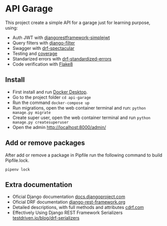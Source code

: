 # API Garage
This project create a simple API for a garage just for learning purpose, using:
- Auth JWT with [djangorestframework-simplejwt](https://github.com/jazzband/djangorestframework-simplejwt)
- Query filters with [django-filter](https://github.com/carltongibson/django-filter)
- Swagger with [drf-spectacular](https://github.com/tfranzel/drf-spectacular)
- Testing and [coverage](https://github.com/nedbat/coveragepy)
- Standarized errors with [drf-standardized-errors](https://github.com/ghazi-git/drf-standardized-errors)
- Code verification with [Flake8](https://github.com/pycqa/flake8) 

## Install
- First install and run [Docker Desktop](https://www.docker.com/products/docker-desktop/).
- Go to the project folder ```cd api-garage```
- Run the command ```docker-compose up```
- Run migrations, open the web container terminal and run: ```python manage.py migrate```
- Create super user, open the web container terminal and run ```python manage.py createsuperuser```
- Open the admin [http://localhost:8000/admin/](http://localhost:8000/admin/)

## Add or remove packages
After add or remove a package in Pipfile run the following command to build Pipfile.lock.

```pipenv lock```

## Extra documentation
- Oficial Django documentation [docs.djangoproject.com](https://docs.djangoproject.com/en/4.1/) 
- Oficial DRF documentation [django-rest-framework.org](https://www.django-rest-framework.org/) 
- Detailed descriptions, with full methods and attributes [cdrf.com](https://www.cdrf.co/)
- Effectively Using Django REST Framework Serializers [testdriven.io/blog/drf-serializers](https://testdriven.io/blog/drf-serializers/)